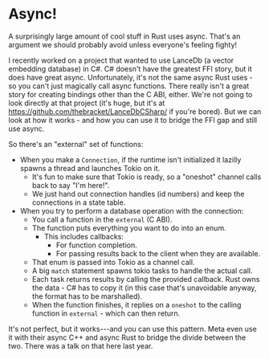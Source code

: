 # Async!

A surprisingly large amount of cool stuff in Rust uses async. That's an argument we should probably avoid unless everyone's feeling fighty!

I recently worked on a project that wanted to use LanceDb (a vector embedding database) in C#. C# doesn't have the greatest FFI story, but it does have great async. Unfortunately, it's not the same async Rust uses - so you can't just magically call async functions. There really isn't a great story for creating bindings other than the C ABI, either. We're not going to look directly at that project (it's huge, but it's at https://github.com/thebracket/LanceDbCSharp/ if you're bored). But we can look at how it works - and how you can use it to bridge the FFI gap and still use async.

So there's an "external" set of functions:

* When you make a `Connection`, if the runtime isn't initialized it lazilly spawns a thread and launches Tokio on it.
    * It's fun to make sure that Tokio is ready, so a "oneshot" channel calls back to say "I'm here!".
    * We just hand out connection handles (id numbers) and keep the connections in a state table.
* When you try to perform a database operation with the connection:
    * You call a function in the `external` (C ABI).
    * The function puts everything you want to do into an enum.
        * This includes callbacks:
            * For function completion.
            * For passing results back to the client when they are available.
    * That enum is passed into Tokio as a channel call.
    * A big `match` statement spawns tokio tasks to handle the actual call.
    * Each task returns results by calling the provided callback. Rust owns the data - C# has to copy it (in this case that's unavoidable anyway, the format has to be marshalled).
    * When the function finishes, it replies on a `oneshot` to the calling function in `external` - which can then return.

It's not perfect, but it works---and you can use this pattern. Meta even use it with their async C++ and async Rust to bridge the divide between the two. There was a talk on that here last year.
